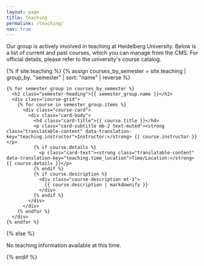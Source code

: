 ```yaml
---
layout: page
title: Teaching
permalink: /teaching/
nav: true
---
```


<p class="translatable-content" data-translation-key="teaching.intro">Our group is actively involved in teaching at Heidelberg University. Below is a list of current and past courses, which you can manage from the CMS. For official details, please refer to the university's course catalog.</p>

<div class="teaching-list mt-5">
  {% if site.teaching %}
    {% assign courses_by_semester = site.teaching | group_by: "semester" | sort: "name" | reverse %}
    
    {% for semester_group in courses_by_semester %}
      <h2 class="semester-heading">{{ semester_group.name }}</h2>
      <div class="course-grid">
        {% for course in semester_group.items %}
          <div class="course-card">
            <div class="card-body">
              <h4 class="card-title">{{ course.title }}</h4>
              <p class="card-subtitle mb-2 text-muted"><strong class="translatable-content" data-translation-key="teaching.instructor">Instructor:</strong> {{ course.instructor }}</p>
              {% if course.details %}
                <p class="card-text"><strong class="translatable-content" data-translation-key="teaching.time_location">Time/Location:</strong> {{ course.details }}</p>
              {% endif %}
              {% if course.description %}
                <div class="course-description mt-3">
                  {{ course.description | markdownify }}
                </div>
              {% endif %}
            </div>
          </div>
        {% endfor %}
      </div>
    {% endfor %}
  {% else %}
    <p class="text-muted">No teaching information available at this time.</p>
  {% endif %}
</div>

<style>
.semester-heading {
  font-size: 2rem;
  margin-top: 3rem;
  margin-bottom: 1.5rem;
  padding-bottom: 0.5rem;
  border-bottom: 2px solid var(--primary);
}
.course-grid {
  display: grid;
  grid-template-columns: 1fr;
  gap: 1.5rem;
}
.course-card {
  border: 1px solid var(--border-color);
  border-radius: var(--radius-lg);
  background-color: var(--bg-secondary);
  box-shadow: var(--shadow-sm);
  transition: all var(--transition-base);
}
.course-card:hover {
  transform: translateY(-3px);
  box-shadow: var(--shadow-md);
}
.course-card .card-body {
  padding: 1.5rem;
}
</style> 